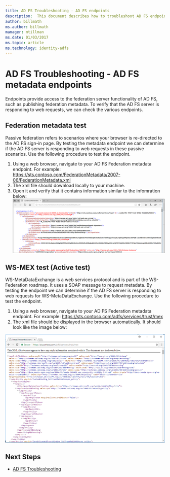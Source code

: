 ```yaml
---
title: AD FS Troubleshooting - AD FS endpoints
description:  This document describes how to troubleshoot AD FS endpoints
author: billmath
ms.author: billmath
manager: mtillman
ms.date: 01/03/2017
ms.topic: article
ms.technology: identity-adfs
---
```


# AD FS Troubleshooting - AD FS metadata endpoints
Endpoints provide access to the federation server functionality of AD FS, such as publishing federation metadata.  To verify that the AD FS server is responding to web requests, we can check the various endpoints.


## Federation metadata test
Passive federation refers to scenarios where your browser is re-directed to the AD FS sign-in page.  By testing the metadata endpoint we can determine if the AD FS server is responding to web requests in these passive scenarios.  Use the following procedure to test the endpoint.

1.  Using a web browser, navigate to your AD FS Federation metadata endpoint.  For example:  https://sts.contoso.com/FederationMetadata/2007-06/FederationMetadata.xml
2. The xml file should download locally to your machine.
3. Open it and verify that it contains information similar to the infomration below:
![Passive](media/ad-fs-tshoot-endpoints/meta2.png)

## WS-MEX test (Active test)
WS-MetaDataExchange is a web services protocol and is part of the WS-Federation roadmap.  It uses a SOAP message to request metadata.  By testing the endpoint we can determine if the AD FS server is responding to web requests for WS-MetaDataExchange.  Use the following procedure to test the endpoint.
1.  Using a web browser, navigate to your AD FS Federation metadata endpoint.  For example:  https://sts.contoso.com/adfs/services/trust/mex
2. The xml file should be displayed in the browser automatically.  It should look like the image below:

![Active](media/ad-fs-tshoot-endpoints/meta3.png)


## Next Steps

- [AD FS Troubleshooting](ad-fs-tshoot-overview.md)